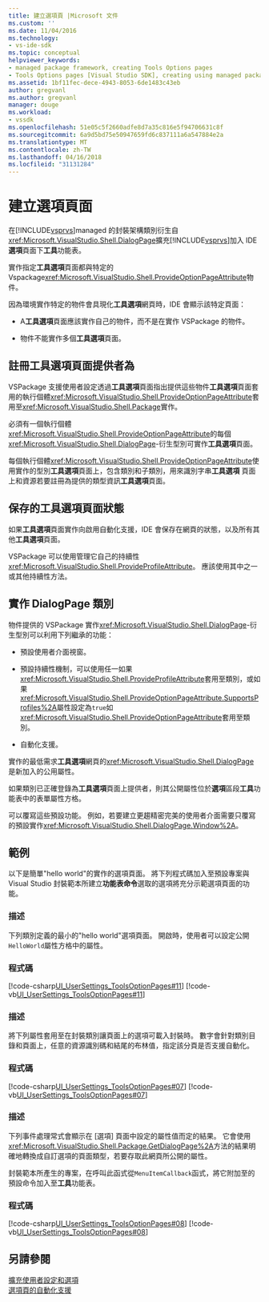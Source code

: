 ```yaml
---
title: 建立選項頁 |Microsoft 文件
ms.custom: ''
ms.date: 11/04/2016
ms.technology:
- vs-ide-sdk
ms.topic: conceptual
helpviewer_keywords:
- managed package framework, creating Tools Options pages
- Tools Options pages [Visual Studio SDK], creating using managed package framework
ms.assetid: 1bf11fec-dece-4943-8053-6de1483c43eb
author: gregvanl
ms.author: gregvanl
manager: douge
ms.workload:
- vssdk
ms.openlocfilehash: 51e05c5f2660adfe8d7a35c816e5f94706631c8f
ms.sourcegitcommit: 6a9d5bd75e50947659fd6c837111a6a547884e2a
ms.translationtype: MT
ms.contentlocale: zh-TW
ms.lasthandoff: 04/16/2018
ms.locfileid: "31131284"
---
```

# <a name="creating-options-pages"></a>建立選項頁面
在[!INCLUDE[vsprvs](../../code-quality/includes/vsprvs_md.md)]managed 的封裝架構類別衍生自<xref:Microsoft.VisualStudio.Shell.DialogPage>擴充[!INCLUDE[vsprvs](../../code-quality/includes/vsprvs_md.md)]加入 IDE**選項**頁面下**工具**功能表。  
  
 實作指定**工具選項**頁面都與特定的 Vspackage<xref:Microsoft.VisualStudio.Shell.ProvideOptionPageAttribute>物件。  
  
 因為環境實作特定的物件會具現化**工具選項**網頁時，IDE 會顯示該特定頁面：  
  
-   A**工具選項**頁面應該實作自己的物件，而不是在實作 VSPackage 的物件。  
  
-   物件不能實作多個**工具選項**頁面。  
  
## <a name="registering-as-a-tools-options-page-provider"></a>註冊工具選項頁面提供者為  
 VSPackage 支援使用者設定透過**工具選項**頁面指出提供這些物件**工具選項**頁面套用的執行個體<xref:Microsoft.VisualStudio.Shell.ProvideOptionPageAttribute>套用至<xref:Microsoft.VisualStudio.Shell.Package>實作。  
  
 必須有一個執行個體<xref:Microsoft.VisualStudio.Shell.ProvideOptionPageAttribute>的每個<xref:Microsoft.VisualStudio.Shell.DialogPage>-衍生型別可實作**工具選項**頁面。  
  
 每個執行個體<xref:Microsoft.VisualStudio.Shell.ProvideOptionPageAttribute>使用實作的型別**工具選項**頁面上，包含類別和子類別，用來識別字串**工具選項** 頁面上和資源若要註冊為提供的類型資訊**工具選項**頁面。  
  
## <a name="persisting-tools-options-page-state"></a>保存的工具選項頁面狀態  
 如果**工具選項**頁面實作向啟用自動化支援，IDE 會保存在網頁的狀態，以及所有其他**工具選項**頁面。  
  
 VSPackage 可以使用管理它自己的持續性<xref:Microsoft.VisualStudio.Shell.ProvideProfileAttribute>。 應該使用其中之一或其他持續性方法。  
  
## <a name="implementing-dialogpage-class"></a>實作 DialogPage 類別  
 物件提供的 VSPackage 實作<xref:Microsoft.VisualStudio.Shell.DialogPage>-衍生型別可以利用下列繼承的功能：  
  
-   預設使用者介面視窗。  
  
-   預設持續性機制，可以使用任一如果<xref:Microsoft.VisualStudio.Shell.ProvideProfileAttribute>套用至類別，或如果<xref:Microsoft.VisualStudio.Shell.ProvideOptionPageAttribute.SupportsProfiles%2A>屬性設定為`true`如<xref:Microsoft.VisualStudio.Shell.ProvideOptionPageAttribute>套用至類別。  
  
-   自動化支援。  
  
 實作的最低需求**工具選項**網頁的<xref:Microsoft.VisualStudio.Shell.DialogPage>是新加入的公用屬性。  
  
 如果類別已正確登錄為**工具選項**頁面上提供者，則其公開屬性位於**選項**區段**工具**功能表中的表單屬性方格。  
  
 可以覆寫這些預設功能。 例如，若要建立更趨精密完美的使用者介面需要只覆寫的預設實作<xref:Microsoft.VisualStudio.Shell.DialogPage.Window%2A>。  
  
## <a name="example"></a>範例  
 以下是簡單"hello world"的實作的選項頁面。 將下列程式碼加入至預設專案與 Visual Studio 封裝範本所建立**功能表命令**選取的選項將充分示範選項頁面的功能。  
  
### <a name="description"></a>描述  
 下列類別定義的最小的"hello world"選項頁面。 開啟時，使用者可以設定公開`HelloWorld`屬性方格中的屬性。  
  
### <a name="code"></a>程式碼  
 [!code-csharp[UI_UserSettings_ToolsOptionPages#11](../../extensibility/internals/codesnippet/CSharp/creating-options-pages_1.cs)]
 [!code-vb[UI_UserSettings_ToolsOptionPages#11](../../extensibility/internals/codesnippet/VisualBasic/creating-options-pages_1.vb)]  
  
### <a name="description"></a>描述  
 將下列屬性套用至在封裝類別讓頁面上的選項可載入封裝時。 數字會針對類別目錄和頁面上，任意的資源識別碼和結尾的布林值，指定該分頁是否支援自動化。  
  
### <a name="code"></a>程式碼  
 [!code-csharp[UI_UserSettings_ToolsOptionPages#07](../../extensibility/internals/codesnippet/CSharp/creating-options-pages_2.cs)]
 [!code-vb[UI_UserSettings_ToolsOptionPages#07](../../extensibility/internals/codesnippet/VisualBasic/creating-options-pages_2.vb)]  
  
### <a name="description"></a>描述  
 下列事件處理常式會顯示在 [選項] 頁面中設定的屬性值而定的結果。 它會使用<xref:Microsoft.VisualStudio.Shell.Package.GetDialogPage%2A>方法的結果明確地轉換成自訂選項的頁面類型，若要存取此網頁所公開的屬性。  
  
 封裝範本所產生的專案，在呼叫此函式從`MenuItemCallback`函式，將它附加至的預設命令加入至**工具**功能表。  
  
### <a name="code"></a>程式碼  
 [!code-csharp[UI_UserSettings_ToolsOptionPages#08](../../extensibility/internals/codesnippet/CSharp/creating-options-pages_3.cs)]
 [!code-vb[UI_UserSettings_ToolsOptionPages#08](../../extensibility/internals/codesnippet/VisualBasic/creating-options-pages_3.vb)]  
  
## <a name="see-also"></a>另請參閱  
 [擴充使用者設定和選項](../../extensibility/extending-user-settings-and-options.md)   
 [選項頁的自動化支援](../../extensibility/internals/automation-support-for-options-pages.md)
